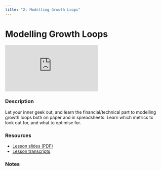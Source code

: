```yaml
---
title: "2: Modelling Growth Loops"
---
```


# Modelling Growth Loops

<div class='embed-container'><iframe src='https://player.vimeo.com/video/323210980' frameborder='0' webkitAllowFullScreen mozallowfullscreen allowFullScreen></iframe></div>


### Description

Let your inner geek out, and learn the financial/technical part to modelling growth loops both on paper and in spreadsheets. Learn which metrics to look out for, and what to optimise for.

### Resources

- [Lesson slides (PDF)](https://wvww.googledrive.com/file_public_link)
- [Lesson transcripts](https://wvww.googledrive.com/file_public_link)

### Notes